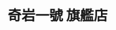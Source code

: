 ---
title: "奇岩一號 旗艦店"
description: "奇岩一號 旗艦店"
layout: shop
keywords:
  - 美食競賽
  - 台灣美食
  - 美食精選
datePublished: "2025-06-30"
dateModified: "2025-07-05"
city: "台北市"
district: "中山區"
address: "10491台北市中山區樂群二路199號2F"
phone: "0285011380"
geo: "25.080432769007963, 121.55929949397489"
google_map: "https://maps.app.goo.gl/jccDUF4iJAWjrkDG8"
footinder: "https://footinder.com.tw/%E5%8F%B0%E5%8C%97%E5%B8%82%E4%B8%AD%E5%B1%B1%E5%8D%80/9000/"
official: "https://www.taipeimarriott.com.tw/websev?cat=page&id=102"
award:
  - name: "500盤"
    year: "2024"
    entries:
      - dishes:
          - "豌豆花膠肚條湯"

---